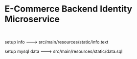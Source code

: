 <h1 style="margin-bottom: 50px">E-Commerce Backend Identity Microservice</h1>

<p>setup info ---&gt; src/main/resources/static/info.text</p>
<p>setup mysql data ---&gt; src/main/resources/static/data.sql</p>
